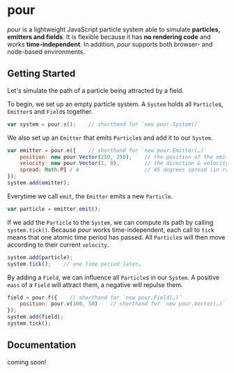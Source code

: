 # pour

*pour* is a lightweight JavaScript particle system able to simulate **particles, emitters and fields**. It is flexible because it has **no rendering code** and works **time-independent**. In addition, *pour* supports both browser- and node-based environments.


## Getting Started

Let's simulate the path of a particle being attracted by a field.

To begin, we set up an empty particle system. A `System` holds all `Particle`s, `Emitter`s and `Field`s together.

```javascript
var system = pour.s();    // shorthand for `new pour.System()`
```

We also set up an `Emitter` that emits `Particle`s and add it to our `System`.

```javascript
var emitter = pour.e({    // shorthand for `new pour.Emitter(…)`
	position: new pour.Vector(250, 250),	// the position of the emitter
	velocity: new pour.Vector(1, 0),		// the direction & velocity of the particles
	spread: Math.PI / 4						// 45 degrees spread (in radians)
});
system.add(emitter);
```

Everytime we call `emit`, the `Emitter` emits a new `Particle`.

```javascript
var particle = emitter.emit();
```

If we add the `Particle` to the `System`, we can compute its path by calling `system.tick()`. Because *pour* works time-independent, each call to `tick` means that one atomic time period has passed. All `Particle`s will then move according to their current `velocity`.

```javascript
system.add(particle);
system.tick();    // one time period later…
```

By adding a `Field`, we can influence all `Particle`s in our `System`. A positive `mass` of a `Field` will attract them, a negative will repulse them.

```javascript
field = pour.f({    // shorthand for `new pour.Field(…)`
	position: pour.v(100, 50)    // shorthand for `new pour.Vector(…)`
});
system.add(field);
system.tick();
```


## Documentation

coming soon!